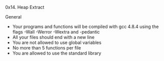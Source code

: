 0x14. Heap Extract

General

- Your programs and functions will be compiled with gcc 4.8.4 using the flags -Wall -Werror -Wextra and -pedantic
- All your files should end with a new line
- You are not allowed to use global variables
- No more than 5 functions per file
- You are allowed to use the standard library
